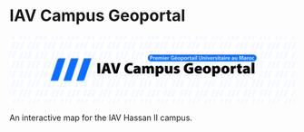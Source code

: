 # IAV Campus Geoportal

![This is an image](./assets/img/icons/banner.svg)

An interactive map for the IAV Hassan II campus.
